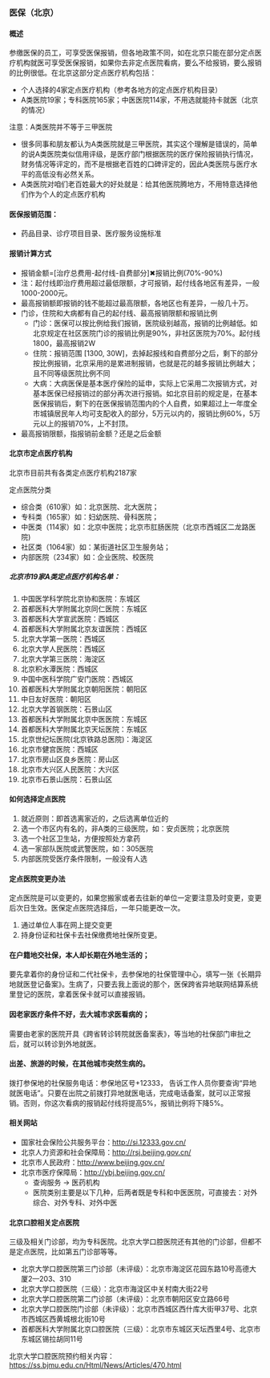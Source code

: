 ### 医保（北京）
#### 概述
参缴医保的员工，可享受医保报销，但各地政策不同，如在北京只能在部分定点医疗机构就医可享受医保报销，如果你去非定点医院看病，要么不给报销，要么报销的比例很低。在北京这部分定点医疗机构包括：
- 个人选择的4家定点医疗机构（参考各地方的定点医疗机构目录）
- A类医院19家；专科医院165家；中医医院114家，不用选就能持卡就医（北京的情况）

注意：A类医院并不等于三甲医院
- 很多同事和朋友都认为A类医院就是三甲医院，其实这个理解是错误的，简单的说A类医院类似信用评级，是医疗部门根据医院的医疗保险报销执行情况，财务情况等评定的，而不是根据老百姓的口碑评定的，因此A类医院与医疗水平的高低没有必然关系。
- A类医院对咱们老百姓最大的好处就是：给其他医院腾地方，不用特意选择他们作为个人的定点医疗机构

#### 医保报销范围：
- 药品目录、诊疗项目目录、医疗服务设施标准

#### 报销计算方式
- 报销金额=[治疗总费用-起付线-自费部分]✖报销比例(70%-90%)
- 注：起付线即治疗费用超过最低限额，才可报销，起付线各地区有差异，一般1000-2000元。
- 最高报销额即报销的钱不能超过最高限额，各地区也有差异，一般几十万。
- 门诊，住院和大病都有自己的起付线、最高报销限额和报销比例
    - 门诊：医保可以按比例给我们报销，医院级别越高，报销的比例越低。如北京规定在社区医院门诊的报销比例是90%，非社区医院为70%。起付线1800，最高报销2W
    - 住院：报销范围 [1300, 30W]，去掉起报线和自费部分之后，剩下的部分按比例报销，北京采用的是累进制报销，也就是花的越多报销比例越大；且不同等级医院比例不同
    - 大病：大病医保是基本医疗保险的延申，实际上它采用二次报销方式，对基本医保已经报销过的部分再次进行报销。如北京目前的规定是，在基本医保报销后，剩下的在医保报销范围内的个人自费，如果超过上一年度全市城镇居民年人均可支配收入的部分，5万元以内的，报销比例60%，5万元以上的报销70%，上不封顶。
- 最高报销限额，指报销前金额？还是之后金额

#### 北京市定点医疗机构
北京市目前共有各类定点医疗机构2187家

定点医院分类
- 综合类（610家）如：北京医院、北大医院；
- 专科类（165家）如：妇幼医院、骨科医院；
- 中医类（114家）如：北京中医院；北京市肛肠医院（北京市西城区二龙路医院)
- 社区类（1064家）如：某街道社区卫生服务站；
- 内部医院（234家）如：企业医院、校医院

##### 北京市19家A类定点医疗机构名单：
1. 中国医学科学院北京协和医院：东城区
2. 首都医科大学附属北京同仁医院：东城区
3. 首都医科大学宣武医院：西城区
4. 首都医科大学附属北京友谊医院：西城区
5. 北京大学第一医院：西城区
6. 北京大学人民医院：西城区
7. 北京大学第三医院：海淀区
8. 北京积水潭医院：西城区
9. 中国中医科学院广安门医院：西城区
10. 首都医科大学附属北京朝阳医院：朝阳区
11. 中日友好医院：朝阳区
12. 北京大学首钢医院：石景山区
13. 首都医科大学附属北京中医医院：东城区
14. 首都医科大学附属北京天坛医院：东城区
15. 北京世纪坛医院(北京铁路总医院)：海淀区
16. 北京市健宫医院：西城区
17. 北京市房山区良乡医院：房山区
18. 北京市大兴区人民医院：大兴区
19. 北京市石景山医院：石景山区

#### 如何选择定点医院
1. 就近原则：即首选离家近的，之后选离单位近的
2. 选一个市区内有名的，非A类的三级医院，如：安贞医院；北京医院
3. 选一个社区卫生站，方便按照处方拿药
4. 选一家部队医院或武警医院，如：305医院
5. 内部医院受医疗条件限制，一般没有人选

#### 定点医院变更办法
定点医院是可以变更的，如果您搬家或者去往新的单位一定要注意及时变更，变更后次日生效。医保定点医院选择后，一年只能更改一次。
1. 通过单位人事在网上提交变更
2. 持身份证和社保卡去社保缴费地社保所变更。

#### 在户籍地交社保，本人却长期在外地生活的；
要先拿着你的身份证和二代社保卡，去参保地的社保管理中心，填写一张《长期异地就医登记备案》。生病了，只要去我上面说的那个，医保跨省异地联网结算系统里登记的医院，拿着医保卡就可以直接报销。

#### 因老家医疗条件不好，去大城市求医看病的；
需要由老家的医院开具《跨省转诊转院就医备案表》，等当地的社保部门审批之后，就可以转诊到外地就医。

#### 出差、旅游的时候，在其他城市突然生病的。
拨打参保地的社保服务电话：参保地区号+12333， 告诉工作人员你要查询“异地就医电话”。只要在出院之前拨打异地就医电话，完成电话备案，就可以正常报销。否则，你这次看病的报销起付线将提高5%，报销比例将下降5%。

#### 相关网站
- 国家社会保险公共服务平台：http://si.12333.gov.cn/
- 北京人力资源和社会保障局：http://rsj.beijing.gov.cn/
- 北京市人民政府：http://www.beijing.gov.cn/
- 北京市医疗保障局：http://ybj.beijing.gov.cn/
    - 查询服务 -> 医药机构
    - 医院类别主要是以下几种，后两者既是专科和中医医院，可直接去：对外综合、对外专科、对外中医

#### 北京口腔相关定点医院
三级及相关门诊部，均为专科医院。北京大学口腔医院还有其他的门诊部，但都不是定点医院，比如第五门诊部等等。
- 北京大学口腔医院第三门诊部（未评级）：北京市海淀区花园东路10号高德大厦2—203、310
- 北京大学口腔医院（三级）：北京市海淀区中关村南大街22号
- 北京大学口腔医院第二门诊部（未评级）：北京市朝阳区安立路66号
- 北京大学口腔医院门诊部（未评级）：北京市西城区西什库大街甲37号、北京市西城区西黄城根北街10号
- 首都医科大学附属北京口腔医院（三级）：北京市东城区天坛西里4号、北京市东城区锡拉胡同11号

北京大学口腔医院预约相关内容：https://ss.bjmu.edu.cn/Html/News/Articles/470.html


